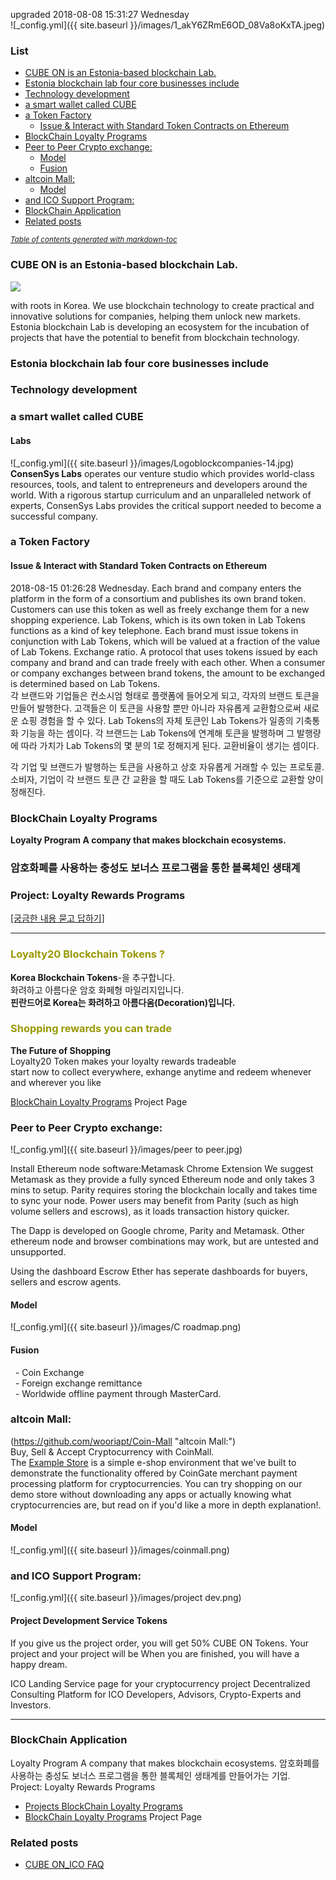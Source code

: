 
upgraded 2018-08-08 15:31:27 Wednesday  
![_config.yml]({{ site.baseurl }}/images/1_akY6ZRmE6OD_08Va8oKxTA.jpeg)
### List
- [CUBE ON is an Estonia-based blockchain Lab.](#cube-on-is-an-estonia-based-blockchain-lab)
- [Estonia blockchain lab four core businesses include](#estonia-blockchain-lab-four-core-businesses-include)
- [Technology development](#technology-development)
- [a smart wallet called CUBE](#a-smart-wallet-called-cube)
- [a Token Factory](#a-token-factory)
  * [Issue & Interact with Standard Token Contracts on Ethereum](#issue---interact-with-standard-token-contracts-on-ethereum)
- [BlockChain Loyalty Programs](#blockchain-loyalty-programs)
- [Peer to Peer Crypto exchange:](#peer-to-peer-crypto-exchange-)
  * [Model](#model)
  * [Fusion](#fusion)
- [altcoin Mall:](#altcoin-mall-)
  * [Model](#model-1)
- [and ICO Support Program:](#and-ico-support-program-)
- [BlockChain Application](#blockchain-application)
- [Related posts](#related-posts)

<small><i><a href='http://ecotrust-canada.github.io/markdown-toc/'>Table of contents generated with markdown-toc</a></i></small>



### CUBE ON is an Estonia-based blockchain Lab.  
<img src="https://cdn.dribbble.com/users/303702/screenshots/2288812/cube7.gif">

with roots in Korea. We use blockchain technology to create practical and innovative solutions for companies, helping them unlock new markets. Estonia blockchain Lab is developing an ecosystem for the incubation of projects that have the potential to benefit from blockchain technology.

### Estonia blockchain lab four core businesses include
### Technology development

### a smart wallet called CUBE

#### Labs   
![_config.yml]({{ site.baseurl }}/images/Logoblockcompanies-14.jpg)  
**ConsenSys Labs** operates our venture studio which provides world-class resources, tools, and talent to entrepreneurs and developers around the world. With a rigorous startup curriculum and an unparalleled network of experts, ConsenSys Labs provides the critical support needed to become a successful company.  
### a Token Factory 
#### Issue & Interact with Standard Token Contracts on Ethereum
2018-08-15 01:26:28 Wednesday.
Each brand and company enters the platform in the form of a consortium and publishes its own brand token. Customers can use this token as well as freely exchange them for a new shopping experience. Lab Tokens, which is its own token in Lab Tokens functions as a kind of key telephone. Each brand must issue tokens in conjunction with Lab Tokens, which will be valued at a fraction of the value of Lab Tokens. Exchange ratio. A protocol that uses tokens issued by each company and brand and can trade freely with each other. When a consumer or company exchanges between brand tokens, the amount to be exchanged is determined based on Lab Tokens.  
각 브랜드와 기업들은 컨소시엄 형태로 플랫폼에 들어오게 되고, 각자의 브랜드 토큰을 만들어 발행한다. 고객들은 이 토큰을 사용할 뿐만 아니라 자유롭게 교환함으로써 새로운 쇼핑 경험을 할 수 있다. Lab Tokens의 자체 토큰인 Lab Tokens가 일종의 기축통화 기능을 하는 셈이다. 각 브랜드는 Lab Tokens에 연계해 토큰을 발행하며 그 발행량에 따라 가치가 Lab Tokens의 몇 분의 1로 정해지게 된다. 교환비율이 생기는 셈이다.

각 기업 및 브랜드가 발행하는 토큰을 사용하고 상호 자유롭게 거래할 수 있는 프로토콜. 소비자, 기업이 각 브랜드 토큰 간 교환을 할 때도 Lab Tokens를 기준으로 교환할 양이 정해진다.

### BlockChain Loyalty Programs  
**Loyalty Program A company that makes blockchain ecosystems.**
### <span style="color:navy blue"> 암호화폐를 사용하는 충성도 보너스 프로그램을 통한 블록체인 생태계</span>  
### Project: Loyalty Rewards Programs   
[[궁금한 내용 묻고 답하기]](https://wooriapt.github.io/wooriapt.github.io/Loyalty-Program-Q&A/)   

--------------------------

### <span style="color: #999900">Loyalty20 Blockchain Tokens ?</span>  
**Korea Blockchain Tokens**-을 추구합니다.  
화려하고 아름다운 암호 화페형 마일리지입니다.  
**핀란드어로 Korea는 화려하고 아름다움(Decoration)입니다.**  
### <span style="color: #999900">Shopping rewards you can trade</span>

**The Future of Shopping**    
Loyalty20 Token makes your loyalty rewards tradeable   
start now to collect everywhere, exhange anytime and redeem whenever and wherever you like 

[BlockChain Loyalty Programs](https://wooriapt.github.io/Loyalty-Programs/ "BlockChain Loyalty Programs")
Project Page 

### Peer to Peer Crypto exchange: 
![_config.yml]({{ site.baseurl }}/images/peer to peer.jpg)   	

Install Ethereum node software:Metamask Chrome Extension
We suggest Metamask as they provide a fully synced Ethereum node and only takes 3 mins to setup. Parity requires storing the blockchain locally and takes time to sync your node. Power users may benefit from Parity (such as high volume sellers and escrows), as it loads transaction history quicker.

The Dapp is developed on Google chrome, Parity and Metamask. Other ethereum node and browser combinations may work, but are untested and unsupported.

Using the dashboard
Escrow Ether has seperate dashboards for buyers, sellers and escrow agents.
 
#### Model    
   
   ![_config.yml]({{ site.baseurl }}/images/C roadmap.png)    
 
 
#### Fusion    
       - Coin Exchange    
       - Foreign exchange remittance    
       - Worldwide offline payment through MasterCard.  
 

     
### altcoin Mall: 
   (https://github.com/wooriapt/Coin-Mall "altcoin Mall:")       
   Buy, Sell & Accept Cryptocurrency with CoinMall.    
   The [Example Store](https://example.coingate.com/ "Example Store") is a simple e-shop environment that we've built to demonstrate the    functionality offered by CoinGate merchant payment processing platform for cryptocurrencies. You can try shopping on our demo store
   without downloading any apps or actually knowing what cryptocurrencies are, but read on if you'd like a more in depth explanation!.
   
#### Model
   
   ![_config.yml]({{ site.baseurl }}/images/coinmall.png)  
   
  

### and ICO Support Program: 
![_config.yml]({{ site.baseurl }}/images/project dev.png)    
#### Project Development Service Tokens  
If you give us the project order, you will get 50%
CUBE ON Tokens. Your project and your project will be
When you are finished, you will have a happy dream.

   ICO Landing Service page for your cryptocurrency project
   Decentralized Consulting Platform for ICO Developers, Advisors, Crypto-Experts and Investors.  

---
### BlockChain Application
Loyalty Program A company that makes blockchain ecosystems.
암호화폐를 사용하는 충성도 보너스 프로그램을 통한 블록체인 생태계를 만들어가는 기업.  
Project: Loyalty Rewards Programs    
- [Projects BlockChain Loyalty Programs](https://wooriapt.github.io/wooriapt.github.io/Loyalty-Programsv/ "Projects BlockChain Loyalty Programs")  
- [BlockChain Loyalty Programs](https://wooriapt.github.io/Loyalty-Programs/ "BlockChain Loyalty Programs")
Project Page 

### Related posts  
- [CUBE ON_ICO FAQ](https://wooriapt.github.io/wooriapt.github.io/CUBE_ON_ICO_FAQ/ "FAQ")
